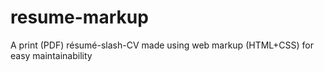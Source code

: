 # resume-markup
A print (PDF) résumé-slash-CV made using web markup (HTML+CSS) for easy maintainability
